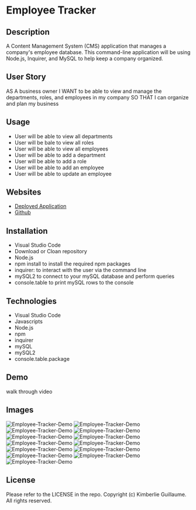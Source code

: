 # Employee Tracker

## Description

A Content Management System (CMS) application that manages a company's employee database. This command-line application will be using Node.js, Inquirer, and MySQL to help keep a company organized. 

## User Story

AS A business owner
I WANT to be able to view and manage the departments, roles, and employees in my company
SO THAT I can organize and plan my business

## Usage

- User will be able to view all departments
- User will be bale to view all roles
- User will be able to view all employees 
- User will be able to add a department
- User will be able to add a role
- User will be able to add an employee 
- User will be able to update an employee

## Websites 

- [Deployed Application](https://kimberlie901.github.io/my_Employees/)
- [Github](https://github.com/kimberlie901/my_Employees)

## Installation

- Visual Studio Code
- Download or Cloan repository
- Node.js
- npm install to install the required npm packages 
- inquirer: to interact with the user via the command line
- mySQL2 to connect to your mySQL database and perform queries
- console.table to print mySQL rows to the console


## Technologies

- Visual Studio Code
- Javascripts
- Node.js
- npm 
- inquirer 
- mySQL
- mySQL2 
- console.table.package

## Demo
walk through video 

## Images

![Employee-Tracker-Demo](assets/view%20all%20departments.png)
![Employee-Tracker-Demo](assets/departments.png)
![Employee-Tracker-Demo](assets/view%20all%20roles.png)
![Employee-Tracker-Demo](assets/roles.png)
![Employee-Tracker-Demo](assets/view%20all%20employees.png)
![Employee-Tracker-Demo](assets/all%20employees.png)
![Employee-Tracker-Demo](assets/add%20a%20department.png)
![Employee-Tracker-Demo](assets/department%20added.png)
![Employee-Tracker-Demo](assets/add%20a%20role.png)
![Employee-Tracker-Demo](assets/ux%20designer%20added.png)
![Employee-Tracker-Demo](assets/ux%20designer%20in%20role.png)
![Employee-Tracker-Demo](assets/add%20employee.png)
![Employee-Tracker-Demo](assets/employee%20added.png)

## License 

Please refer to the LICENSE in the repo. Copyright (c) Kimberlie Guillaume. All rights reserved. 